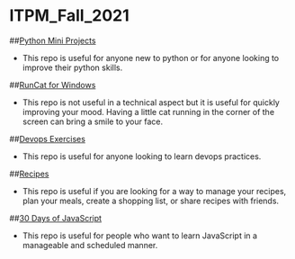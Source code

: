 # ITPM_Fall_2021

##[Python Mini Projects](https://github.com/Python-World/python-mini-projects)
- This repo is useful for anyone new to python or for anyone looking to improve their python skills.


##[RunCat for Windows](https://github.com/Kyome22/RunCat_for_windows)
- This repo is not useful in a technical aspect but it is useful for quickly improving your mood. Having a little cat running in the corner of the screen can bring a smile to your face.


##[Devops Exercises](https://github.com/bregman-arie/devops-exercises)
- This repo is useful for anyone looking to learn devops practices.


##[Recipes](https://github.com/TandoorRecipes/recipes)
- This repo is useful if you are looking for a way to manage your recipes, plan your meals, create a shopping list, or share recipes with friends.


##[30 Days of JavaScript](https://github.com/Asabeneh/30-Days-Of-JavaScript)
- This repo is useful for people who want to learn JavaScript in a manageable and scheduled manner.
